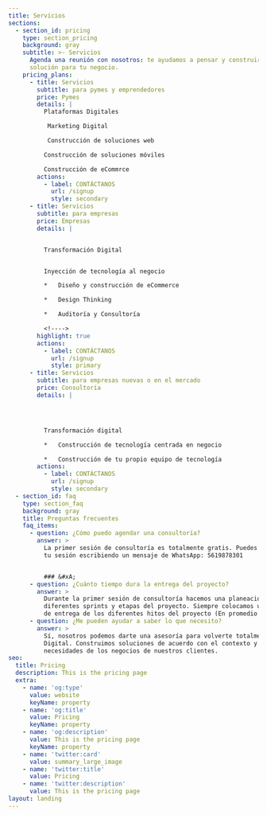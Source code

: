 ```yaml
---
title: Servicios
sections:
  - section_id: pricing
    type: section_pricing
    background: gray
    subtitle: >- Servicios
      Agenda una reunión con nosotros: te ayudamos a pensar y construir una
      solución para tu negocio.
    pricing_plans:
      - title: Servicios
        subtitle: para pymes y emprendedores
        price: Pymes
        details: |
          Plataformas Digitales

           Marketing Digital

           Construcción de soluciones web

          Construcción de soluciones móviles

          Construcción de eCommrce
        actions:
          - label: CONTÁCTANOS
            url: /signup
            style: secondary
      - title: Servicios
        subtitle: para empresas
        price: Empresas
        details: |


          Transformación Digital


          Inyección de tecnología al negocio

          *   Diseño y construcción de eCommerce

          *   Design Thinking

          *   Auditoría y Consultoría

          <!---->
        highlight: true
        actions:
          - label: CONTÁCTANOS
            url: /signup
            style: primary
      - title: Servicios
        subtitle: para empresas nuevas o en el mercado
        price: Consultoría
        details: |




          Transformación digital

          *   Construcción de tecnología centrada en negocio

          *   Construcción de tu propio equipo de tecnología
        actions:
          - label: CONTÁCTANOS
            url: /signup
            style: secondary
  - section_id: faq
    type: section_faq
    background: gray
    title: Preguntas frecuentes
    faq_items:
      - question: ¿Cómo puedo agendar una consultoría?
        answer: >
          La primer sesión de consultoría es totalmente gratis. Puedes agendar
          tu sesión escribiendo un mensaje de WhatsApp: 5619878301


          ### &#xA;
      - question: ¿Cuánto tiempo dura la entrega del proyecto?
        answer: >
          Durante la primer sesión de consultoría hacemos una planeación de los
          diferentes sprints y etapas del proyecto. Siempre colocamos una fecha
          de entrega de los diferentes hitos del proyecto (En promedio 60 días)
      - question: ¿Me pueden ayudar a saber lo que necesito?
        answer: >
          Sí, nosotros podemos darte una asesoría para volverte totalmente
          Digital. Construimos soluciones de acuerdo con el contexto y las
          necesidades de los negocios de nuestros clientes.
seo:
  title: Pricing
  description: This is the pricing page
  extra:
    - name: 'og:type'
      value: website
      keyName: property
    - name: 'og:title'
      value: Pricing
      keyName: property
    - name: 'og:description'
      value: This is the pricing page
      keyName: property
    - name: 'twitter:card'
      value: summary_large_image
    - name: 'twitter:title'
      value: Pricing
    - name: 'twitter:description'
      value: This is the pricing page
layout: landing
---
```

